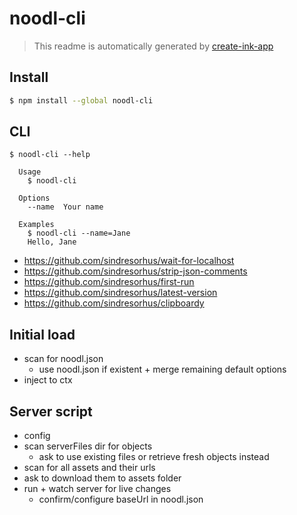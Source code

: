 # noodl-cli

> This readme is automatically generated by [create-ink-app](https://github.com/vadimdemedes/create-ink-app)

## Install

```bash
$ npm install --global noodl-cli
```

## CLI

```
$ noodl-cli --help

  Usage
    $ noodl-cli

  Options
    --name  Your name

  Examples
    $ noodl-cli --name=Jane
    Hello, Jane
```

- https://github.com/sindresorhus/wait-for-localhost
- https://github.com/sindresorhus/strip-json-comments
- https://github.com/sindresorhus/first-run
- https://github.com/sindresorhus/latest-version
- https://github.com/sindresorhus/clipboardy

## Initial load

- scan for noodl.json
  - use noodl.json if existent + merge remaining default options
- inject to ctx

## Server script

- config
- scan serverFiles dir for objects
  - ask to use existing files or retrieve fresh objects instead
- scan for all assets and their urls
- ask to download them to assets folder
- run + watch server for live changes
  - confirm/configure baseUrl in noodl.json
